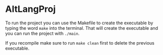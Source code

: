 # AltLangProj

To run the project you can use the Makefile to create the executable by typing the word `make` 
into the terminal. That will create the executable and you can run the project with `./main`. 

If you recompile make sure to run `make clean` first to delete the previous executable. 
